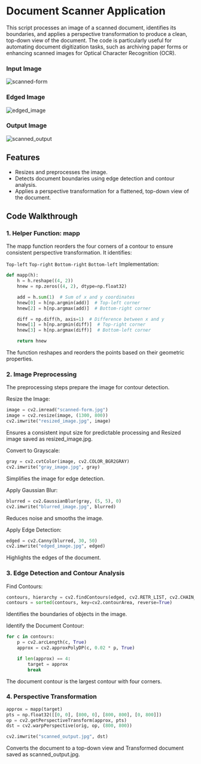 # Document Scanner Application

This script processes an image of a scanned document, identifies its boundaries, and applies a perspective transformation to produce a clean, top-down view of the document. The code is particularly useful for automating document digitization tasks, such as archiving paper forms or enhancing scanned images for Optical Character Recognition (OCR).

### Input Image
![scanned-form](https://github.com/user-attachments/assets/35281a89-52b1-4de0-ada7-faee69627750)

### Edged Image
![edged_image](https://github.com/user-attachments/assets/3629b877-e4a1-4836-8ca2-7be9c2e97607)

### Output Image
![scanned_output](https://github.com/user-attachments/assets/8f931a19-6bba-48ab-a332-246863531d43)

## Features

* Resizes and preprocesses the image.
* Detects document boundaries using edge detection and contour analysis.
* Applies a perspective transformation for a flattened, top-down view of the document.



## Code Walkthrough

### 1. Helper Function: mapp
The mapp function reorders the four corners of a contour to ensure consistent perspective transformation. It identifies:

`Top-left`
`Top-right`
`Bottom-right`
`Bottom-left`
Implementation:
```python
def mapp(h):
    h = h.reshape((4, 2))
    hnew = np.zeros((4, 2), dtype=np.float32)

    add = h.sum(1)  # Sum of x and y coordinates
    hnew[0] = h[np.argmin(add)]  # Top-left corner
    hnew[2] = h[np.argmax(add)]  # Bottom-right corner

    diff = np.diff(h, axis=1)  # Difference between x and y
    hnew[1] = h[np.argmin(diff)]  # Top-right corner
    hnew[3] = h[np.argmax(diff)]  # Bottom-left corner

    return hnew
```

The function reshapes and reorders the points based on their geometric properties.

### 2. Image Preprocessing
The preprocessing steps prepare the image for contour detection.

Resize the Image:
```python
image = cv2.imread("scanned-form.jpg")
image = cv2.resize(image, (1300, 800))
cv2.imwrite("resized_image.jpg", image)
```
Ensures a consistent input size for predictable processing and Resized image saved as resized_image.jpg.

Convert to Grayscale:

```python
gray = cv2.cvtColor(image, cv2.COLOR_BGR2GRAY)
cv2.imwrite("gray_image.jpg", gray)
```

Simplifies the image for edge detection.

Apply Gaussian Blur:

```python
blurred = cv2.GaussianBlur(gray, (5, 5), 0)
cv2.imwrite("blurred_image.jpg", blurred)
```

Reduces noise and smooths the image.

Apply Edge Detection:

```python
edged = cv2.Canny(blurred, 30, 50)
cv2.imwrite("edged_image.jpg", edged)
```
Highlights the edges of the document.

### 3. Edge Detection and Contour Analysis
Find Contours:
```python
contours, hierarchy = cv2.findContours(edged, cv2.RETR_LIST, cv2.CHAIN_APPROX_SIMPLE)
contours = sorted(contours, key=cv2.contourArea, reverse=True)
```
Identifies the boundaries of objects in the image.

Identify the Document Contour:
```python
for c in contours:
    p = cv2.arcLength(c, True)
    approx = cv2.approxPolyDP(c, 0.02 * p, True)

    if len(approx) == 4:
        target = approx
        break
```

The document contour is the largest contour with four corners.

### 4. Perspective Transformation
```python
approx = mapp(target)
pts = np.float32([[0, 0], [800, 0], [800, 800], [0, 800]])
op = cv2.getPerspectiveTransform(approx, pts)
dst = cv2.warpPerspective(orig, op, (800, 800))

cv2.imwrite("scanned_output.jpg", dst)
```

Converts the document to a top-down view and Transformed document saved as scanned_output.jpg.




